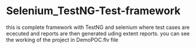# Selenium_TestNG-Test-framework

this is complete framework with TestNG and selenium where test cases are ececuted and reports are then generated uding extent reports. you can see the working of the project in DemoPOC.flv file
